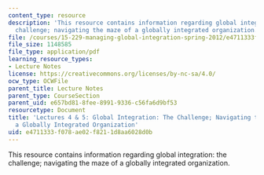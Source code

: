```yaml
---
content_type: resource
description: 'This resource contains information regarding global integration: the
  challenge; navigating the maze of a globally integrated organization.'
file: /courses/15-229-managing-global-integration-spring-2012/e4711333f078ae02f8211d8aa6028d0b_MIT15_229S12_lec04and05.pdf
file_size: 1148585
file_type: application/pdf
learning_resource_types:
- Lecture Notes
license: https://creativecommons.org/licenses/by-nc-sa/4.0/
ocw_type: OCWFile
parent_title: Lecture Notes
parent_type: CourseSection
parent_uid: e657bd81-8fee-8991-9336-c56fa6d9bf53
resourcetype: Document
title: 'Lectures 4 & 5: Global Integration: The Challenge; Navigating the Maze of
  a Globally Integrated Organization'
uid: e4711333-f078-ae02-f821-1d8aa6028d0b
---
```

This resource contains information regarding global integration: the challenge; navigating the maze of a globally integrated organization.